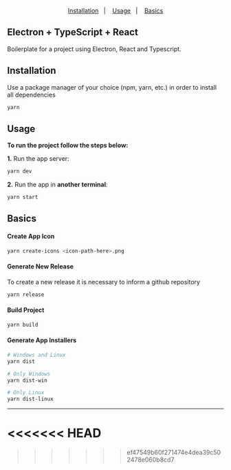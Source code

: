 <p align="center">
  <a href="#-installation">Installation</a>&nbsp;&nbsp;&nbsp;|&nbsp;&nbsp;&nbsp;
  <a href="#-usage">Usage</a>&nbsp;&nbsp;&nbsp;|&nbsp;&nbsp;&nbsp;
  <a href="#-basics">Basics</a>
</p>

## Electron + TypeScript + React

Boilerplate for a project using Electron, React and Typescript.

## Installation

Use a package manager of your choice (npm, yarn, etc.) in order to install all dependencies

```bash
yarn
```

## Usage

**To run the project follow the steps below:**

**1.** Run the app server:

```bash
yarn dev
```

**2.** Run the app in **another terminal**:

```bash
yarn start
```

## Basics

#### Create App Icon

```bash
yarn create-icons <icon-path-here>.png
```

#### Generate New Release

To create a new release it is necessary to inform a github repository

```bash
yarn release
```

#### Build Project

```bash
yarn build
```

#### Generate App Installers

```bash
# Windows and Linux
yarn dist

# Only Windows
yarn dist-win

# Only Linux
yarn dist-linux
```

---
<<<<<<< HEAD
=======

>>>>>>> ef47549b60f271474e4dea39c502478e060b8cd7
